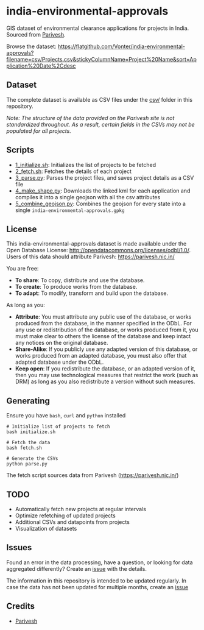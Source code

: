 # india-environmental-approvals

GIS dataset of environmental clearance applications for projects in India. Sourced from [Parivesh](https://parivesh.nic.in/).

Browse the dataset: <https://flatgithub.com/Vonter/india-environmental-approvals?filename=csv/Projects.csv&stickyColumnName=Project%20Name&sort=Application%20Date%2Cdesc>

## Dataset

The complete dataset is available as CSV files under the [csv/](csv) folder in this repository.

*Note: The structure of the data provided on the Parivesh site is not standardized throughout. As a result, certain fields in the CSVs may not be populated for all projects.*

## Scripts

- [1_initialize.sh](1_initialize.sh): Initializes the list of projects to be fetched
- [2_fetch.sh](2_fetch.sh): Fetches the details of each project
- [3_parse.py](3_parse.py): Parses the project files, and saves project details as a CSV file
- [4_make_shape.py](4_make_shape.py): Downloads the linked kml for each application and compiles it into a single geojson with all the csv attributes
- [5_combine_geojson.py](5_combine_geojson.py): Combines the geojson for every state into a single `india-environmental-approvals.gpkg`

## License

This india-environmental-approvals dataset is made available under the Open Database License: http://opendatacommons.org/licenses/odbl/1.0/. 
Users of this data should attribute Parivesh: https://parivesh.nic.in/

You are free:

* **To share**: To copy, distribute and use the database.
* **To create**: To produce works from the database.
* **To adapt**: To modify, transform and build upon the database.

As long as you:

* **Attribute**: You must attribute any public use of the database, or works produced from the database, in the manner specified in the ODbL. For any use or redistribution of the database, or works produced from it, you must make clear to others the license of the database and keep intact any notices on the original database.
* **Share-Alike**: If you publicly use any adapted version of this database, or works produced from an adapted database, you must also offer that adapted database under the ODbL.
* **Keep open**: If you redistribute the database, or an adapted version of it, then you may use technological measures that restrict the work (such as DRM) as long as you also redistribute a version without such measures.

## Generating

Ensure you have `bash`, `curl` and `python` installed

```
# Initialize list of projects to fetch
bash initialize.sh

# Fetch the data
bash fetch.sh

# Generate the CSVs
python parse.py
```

The fetch script sources data from Parivesh (https://parivesh.nic.in/)

## TODO

- Automatically fetch new projects at regular intervals
- Optimize refetching of updated projects
- Additional CSVs and datapoints from projects
- Visualization of datasets

## Issues

Found an error in the data processing, have a question, or looking for data aggregated differently? Create an [issue](https://github.com/Vonter/india-environmental-approvals/issues) with the details.

The information in this repository is intended to be updated regularly. In case the data has not been updated for multiple months, create an [issue](https://github.com/Vonter/india-environmental-approvals/issues)

## Credits

- [Parivesh](https://parivesh.nic.in/)
